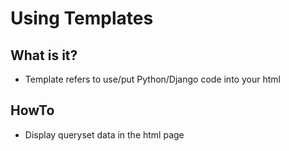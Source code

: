 # Using Templates #

## What is it? ##

- Template refers to use/put Python/Django code into your html

## HowTo ##

- Display queryset data in the html page